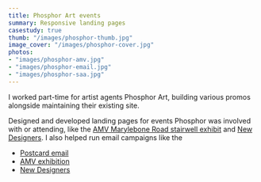 ```yaml
---
title: Phosphor Art events
summary: Responsive landing pages
casestudy: true
thumb: "/images/phosphor-thumb.jpg"
image_cover: "/images/phosphor-cover.jpg"
photos:
- "images/phosphor-amv.jpg"
- "images/phosphor-email.jpg"
- "images/phosphor-saa.jpg"
---
```


I worked part-time for artist agents Phosphor Art, building various promos alongside maintaining their existing site.

Designed and developed landing pages for events Phosphor was involved with or attending, like the [AMV Marylebone Road stairwell exhibit](http://phosphorart.com/amv/) and [New Designers](http://phosphorart.com/saa/). I also helped run email campaigns like the 

- [Postcard email](http://www.phosphorart.com/email/postcards/)
- [AMV exhibition](http://phosphorart.com/amv/)
- [New Designers](http://phosphorart.com/saa/)
